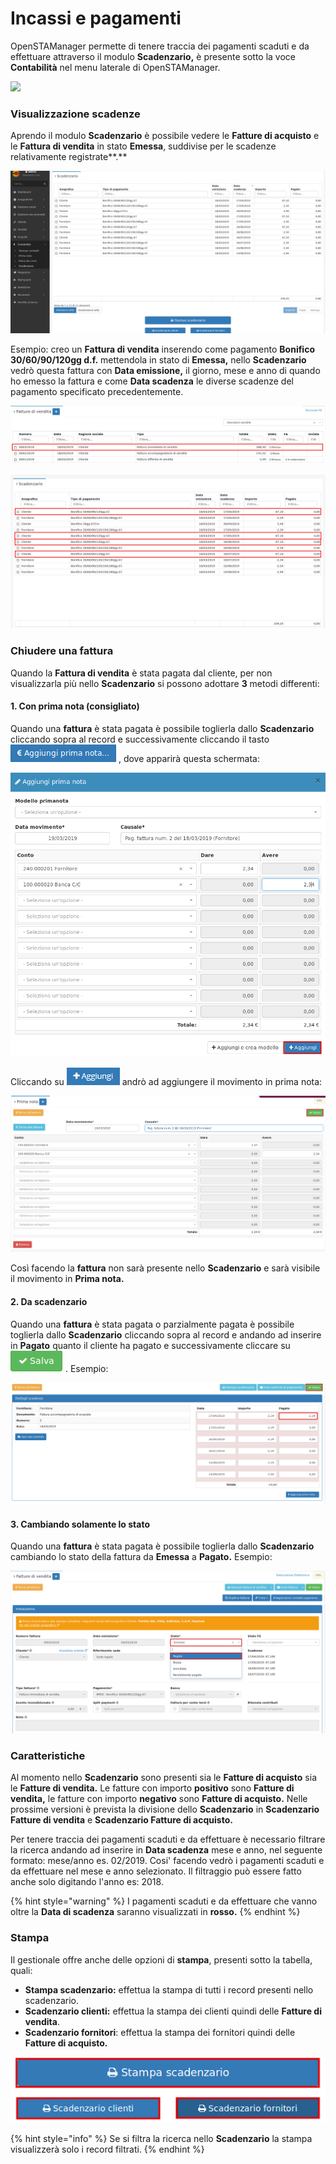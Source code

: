# Incassi e pagamenti

OpenSTAManager permette di tenere traccia dei pagamenti scaduti e da effettuare attraverso il modulo **Scadenzario,** è presente sotto la voce **Contabilità** nel menu laterale di OpenSTAManager.

![](<../.gitbook/assets/scadenzario (1).png>)

### Visualizzazione scadenze

Aprendo il modulo **Scadenzario** è possibile vedere le **Fatture di acquisto** e le **Fattura di vendita** in stato **Emessa**, suddivise per le scadenze relativamente registrate\*\*.\*\*

![](../.gitbook/assets/scadenzario1.png)

Esempio: creo un **Fattura di vendita** inserendo come pagamento **Bonifico 30/60/90/120gg d.f.** mettendola in stato di **Emessa,** nello **Scadenzario** vedrò questa fattura con **Data emissione,** il giorno, mese e anno di quando ho emesso la fattura e come **Data scadenza** le diverse scadenze del pagamento specificato precedentemente.

![](<../.gitbook/assets/fatturedivenditaincassiepagamenti (1).png>)

![](../.gitbook/assets/interfacciascandezario.png)

### Chiudere una fattura

Quando la **Fattura di vendita** è stata pagata dal cliente, per non visualizzarla più nello **Scadenzario** si possono adottare **3** metodi differenti:

#### 1. Con prima nota (consigliato)

Quando una **fattura** è stata pagata è possibile toglierla dallo **Scadenzario** cliccando sopra al record e successivamente cliccando il tasto ![](../.gitbook/assets/aggiungiprimanota.png) , dove apparirà questa schermata:

![](../.gitbook/assets/metodo3.png)

Cliccando su ![](<../.gitbook/assets/+aggiungi (1).PNG>) andrò ad aggiungere il movimento in prima nota:

![](../.gitbook/assets/metodo3-1.png)

Così facendo la **fattura** non sarà presente nello **Scadenzario** e sarà visibile il movimento in **Prima nota.**

#### 2. Da scadenzario

Quando una **fattura** è stata pagata o parzialmente pagata è possibile toglierla dallo **Scadenzario** cliccando sopra al record e andando ad inserire in **Pagato** quanto il cliente ha pagato e successivamente cliccare su ![](<../.gitbook/assets/salva (2) (2) (3) (1) (3).png>) . Esempio:

![](../.gitbook/assets/metodo2.png)

#### 3. Cambiando solamente lo stato

Quando una **fattura** è stata pagata è possibile toglierla dallo **Scadenzario** cambiando lo stato della fattura da **Emessa** a **Pagato.** Esempio:

![](../.gitbook/assets/stato.png)

### Caratteristiche

Al momento nello **Scadenzario** sono presenti sia le **Fatture di acquisto** sia le **Fatture di vendita.** Le fatture con importo **positivo** sono **Fatture di vendita,** le fatture con importo **negativo** sono **Fatture di acquisto.** Nelle prossime versioni è prevista la divisione dello **Scadenzario** in **Scadenzario Fatture di vendita** e **Scadenzario Fatture di acquisto.**

Per tenere traccia dei pagamenti scaduti e da effettuare è necessario filtrare la ricerca andando ad inserire in **Data scadenza** mese e anno, nel seguente formato: mese/anno es. 02/2019. Cosi' facendo vedrò i pagamenti scaduti e da effettuare nel mese e anno selezionato. Il filtraggio può essere fatto anche solo digitando l'anno es: 2018.

{% hint style="warning" %}
I pagamenti scaduti e da effettuare che vanno oltre la **Data di scadenza** saranno visualizzati in **rosso.**
{% endhint %}

### Stampa

Il gestionale offre anche delle opzioni di **stampa**, presenti sotto la tabella, quali:

* **Stampa scadenzario:** effettua la stampa di tutti i record presenti nello scadenzario.
* **Scadenzario clienti:** effettua la stampa dei clienti quindi delle **Fatture di vendita**.
* **Scadenzario fornitori**: effettua la stampa dei fornitori quindi delle **Fatture di acquisto.**

![](../.gitbook/assets/stampascadenzario.png)

{% hint style="info" %}
Se si filtra la ricerca nello **Scadenzario** la stampa visualizzerà solo i record filtrati.
{% endhint %}
